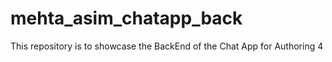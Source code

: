 # mehta_asim_chatapp_back
This repository is to showcase the BackEnd of the Chat App for Authoring 4
